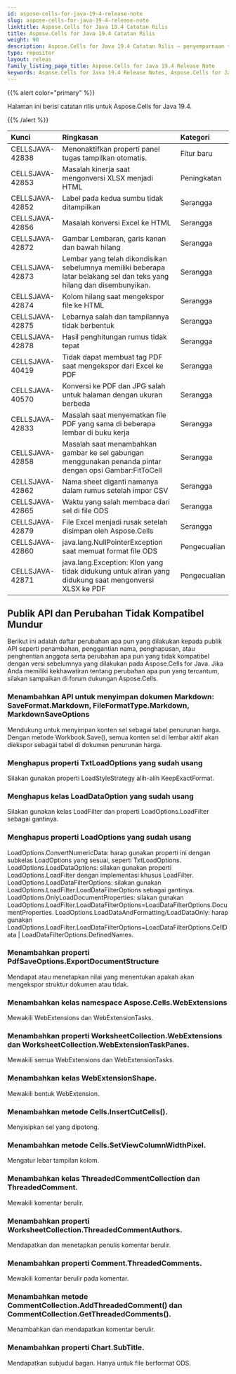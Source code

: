 ```yaml
---
id: aspose-cells-for-java-19-4-release-note
slug: aspose-cells-for-java-19-4-release-note
linktitle: Aspose.Cells for Java 19.4 Catatan Rilis
title: Aspose.Cells for Java 19.4 Catatan Rilis
weight: 90
description: Aspose.Cells for Java 19.4 Catatan Rilis – penyempurnaan terbaru, fitur baru, dan perbaikan
type: repositor
layout: releas
family_listing_page_title: Aspose.Cells for Java 19.4 Release Note
keywords: Aspose.Cells for Java 19.4 Release Notes, Aspose.Cells for Java 19.4 updates and fixe
---
```

{{% alert color="primary" %}} 

Halaman ini berisi catatan rilis untuk Aspose.Cells for Java 19.4.

{{% /alert %}} 

|**Kunci**|**Ringkasan**|**Kategori**|
| :- | :- | :- |
|CELLSJAVA-42838|Menonaktifkan properti panel tugas tampilkan otomatis.|Fitur baru|
|CELLSJAVA-42853|Masalah kinerja saat mengonversi XLSX menjadi HTML|Peningkatan|
|CELLSJAVA-42852|Label pada kedua sumbu tidak ditampilkan|Serangga|
|CELLSJAVA-42856|Masalah konversi Excel ke HTML|Serangga|
|CELLSJAVA-42872|Gambar Lembaran, garis kanan dan bawah hilang|Serangga|
|CELLSJAVA-42873|Lembar yang telah dikondisikan sebelumnya memiliki beberapa latar belakang sel dan teks yang hilang dan disembunyikan.|Serangga|
|CELLSJAVA-42874|Kolom hilang saat mengekspor file ke HTML|Serangga|
|CELLSJAVA-42875|Lebarnya salah dan tampilannya tidak berbentuk|Serangga|
|CELLSJAVA-42878|Hasil penghitungan rumus tidak tepat|Serangga|
|CELLSJAVA-40419|Tidak dapat membuat tag PDF saat mengekspor dari Excel ke PDF|Serangga|
|CELLSJAVA-40570|Konversi ke PDF dan JPG salah untuk halaman dengan ukuran berbeda|Serangga|
|CELLSJAVA-42833|Masalah saat menyematkan file PDF yang sama di beberapa lembar di buku kerja|Serangga|
|CELLSJAVA-42858|Masalah saat menambahkan gambar ke sel gabungan menggunakan penanda pintar dengan opsi Gambar:FitToCell|Serangga|
|CELLSJAVA-42862|Nama sheet diganti namanya dalam rumus setelah impor CSV|Serangga|
|CELLSJAVA-42865|Waktu yang salah membaca dari sel di file ODS|Serangga|
|CELLSJAVA-42879|File Excel menjadi rusak setelah disimpan oleh Aspose.Cells|Serangga|
|CELLSJAVA-42860|java.lang.NullPointerException saat memuat format file ODS|Pengecualian|
|CELLSJAVA-42871|java.lang.Exception: Klon yang tidak didukung untuk aliran yang didukung saat mengonversi XLSX ke PDF|Pengecualian|

##  **Publik API dan Perubahan Tidak Kompatibel Mundur**
Berikut ini adalah daftar perubahan apa pun yang dilakukan kepada publik API seperti penambahan, penggantian nama, penghapusan, atau penghentian anggota serta perubahan apa pun yang tidak kompatibel dengan versi sebelumnya yang dilakukan pada Aspose.Cells for Java. Jika Anda memiliki kekhawatiran tentang perubahan apa pun yang tercantum, silakan sampaikan di forum dukungan Aspose.Cells.
###  **Menambahkan API untuk menyimpan dokumen Markdown: SaveFormat.Markdown, FileFormatType.Markdown, MarkdownSaveOptions**
Mendukung untuk menyimpan konten sel sebagai tabel penurunan harga. Dengan metode Workbook.Save(), semua konten sel di lembar aktif akan diekspor sebagai tabel di dokumen penurunan harga.
###  **Menghapus properti TxtLoadOptions yang sudah usang**
Silakan gunakan properti LoadStyleStrategy alih-alih KeepExactFormat.
###  **Menghapus kelas LoadDataOption yang sudah usang**
Silakan gunakan kelas LoadFilter dan properti LoadOptions.LoadFilter sebagai gantinya.
###  **Menghapus properti LoadOptions yang sudah usang**
LoadOptions.ConvertNumericData: harap gunakan properti ini dengan subkelas LoadOptions yang sesuai, seperti TxtLoadOptions.
LoadOptions.LoadDataOptions: silakan gunakan properti LoadOptions.LoadFilter dengan implementasi khusus LoadFilter.
LoadOptions.LoadDataFilterOptions: silakan gunakan LoadOptions.LoadFilter.LoadDataFilterOptions sebagai gantinya.
LoadOptions.OnlyLoadDocumentProperties: silakan gunakan LoadOptions.LoadFilter.LoadDataFilterOptions=LoadDataFilterOptions.DocumentProperties.
LoadOptions.LoadDataAndFormatting/LoadDataOnly: harap gunakan LoadOptions.LoadFilter.LoadDataFilterOptions=LoadDataFilterOptions.CellData | LoadDataFilterOptions.DefinedNames.
###  **Menambahkan properti PdfSaveOptions.ExportDocumentStructure**
Mendapat atau menetapkan nilai yang menentukan apakah akan mengekspor struktur dokumen atau tidak.
###  **Menambahkan kelas namespace Aspose.Cells.WebExtensions**
Mewakili WebExtensions dan WebExtensionTasks.
###  **Menambahkan properti WorksheetCollection.WebExtensions dan WorksheetCollection.WebExtensionTaskPanes.**
Mewakili semua WebExtensions dan WebExtensionTasks.
###  **Menambahkan kelas WebExtensionShape.**
Mewakili bentuk WebExtension.
###  **Menambahkan metode Cells.InsertCutCells().**
Menyisipkan sel yang dipotong.
###  **Menambahkan metode Cells.SetViewColumnWidthPixel.**
Mengatur lebar tampilan kolom.
###  **Menambahkan kelas ThreadedCommentCollection dan ThreadedComment.**
Mewakili komentar berulir.
###  **Menambahkan properti WorksheetCollection.ThreadedCommentAuthors.**
Mendapatkan dan menetapkan penulis komentar berulir.
###  **Menambahkan properti Comment.ThreadedComments.**
Mewakili komentar berulir pada komentar.
###  **Menambahkan metode CommentCollection.AddThreadedComment() dan CommentCollection.GetThreadedComments().**
Menambahkan dan mendapatkan komentar berulir.
###  **Menambahkan properti Chart.SubTitle.**
Mendapatkan subjudul bagan. Hanya untuk file berformat ODS.

